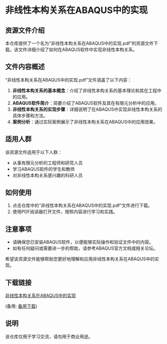 # 非线性本构关系在ABAQUS中的实现

## 资源文件介绍

本仓库提供了一个名为“非线性本构关系在ABAQUS中的实现.pdf”的资源文件下载。该文件详细介绍了如何在ABAQUS软件中实现非线性本构关系。

## 文件内容概述

“非线性本构关系在ABAQUS中的实现.pdf”文件涵盖了以下内容：

1. **非线性本构关系的基本概念**：介绍了非线性本构关系的基本理论和其在工程中的应用。
2. **ABAQUS软件简介**：简要介绍了ABAQUS软件及其在有限元分析中的应用。
3. **非线性本构关系的实现步骤**：详细说明了在ABAQUS中实现非线性本构关系的具体步骤和方法。
4. **案例分析**：通过实际案例展示了非线性本构关系在ABAQUS中的应用效果。

## 适用人群

该资源文件适用于以下人群：

- 从事有限元分析的工程师和研究人员
- 学习ABAQUS软件的学生和教师
- 对非线性本构关系感兴趣的科研人员

## 如何使用

1. 点击仓库中的“非线性本构关系在ABAQUS中的实现.pdf”文件进行下载。
2. 使用PDF阅读器打开文件，按照内容进行学习和实践。

## 注意事项

- 请确保您已安装ABAQUS软件，以便能够实际操作和验证文件中的内容。
- 如有任何疑问或需要进一步的帮助，请参考ABAQUS官方文档或相关论坛。

希望该资源文件能够帮助您更好地理解和应用非线性本构关系在ABAQUS中的实现。

## 下载链接
[非线性本构关系在ABAQUS中的实现](https://pan.quark.cn/s/c8c6a392e870) 

(备用: [备用下载](https://pan.baidu.com/s/1O7jkPmRKQXAkMcrJIpz62Q?pwd=1234))

## 说明

该仓库仅用于学习交流，请勿用于商业用途。
